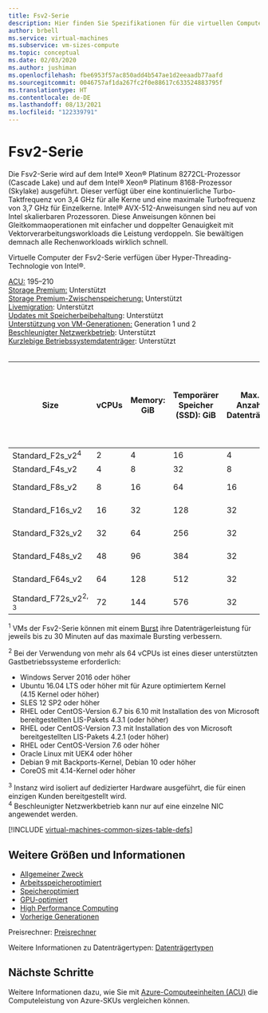 ```yaml
---
title: Fsv2-Serie
description: Hier finden Sie Spezifikationen für die virtuellen Computer der Fsv2-Serie.
author: brbell
ms.service: virtual-machines
ms.subservice: vm-sizes-compute
ms.topic: conceptual
ms.date: 02/03/2020
ms.author: jushiman
ms.openlocfilehash: fbe6953f57ac850add4b547ae1d2eeaadb77aafd
ms.sourcegitcommit: 0046757af1da267fc2f0e88617c633524883795f
ms.translationtype: HT
ms.contentlocale: de-DE
ms.lasthandoff: 08/13/2021
ms.locfileid: "122339791"
---
```

# <a name="fsv2-series"></a>Fsv2-Serie

Die Fsv2-Serie wird auf dem Intel® Xeon® Platinum 8272CL-Prozessor (Cascade Lake) und auf dem Intel® Xeon® Platinum 8168-Prozessor (Skylake) ausgeführt. Dieser verfügt über eine kontinuierliche Turbo-Taktfrequenz von 3,4 GHz für alle Kerne und eine maximale Turbofrequenz von 3,7 GHz für Einzelkerne. Intel® AVX-512-Anweisungen sind neu auf von Intel skalierbaren Prozessoren. Diese Anweisungen können bei Gleitkommaoperationen mit einfacher und doppelter Genauigkeit mit Vektorverarbeitungsworkloads die Leistung verdoppeln. Sie bewältigen demnach alle Rechenworkloads wirklich schnell.

Virtuelle Computer der Fsv2-Serie verfügen über Hyper-Threading-Technologie von Intel®.

[ACU:](acu.md) 195–210<br>
[Storage Premium:](premium-storage-performance.md) Unterstützt<br>
[Storage Premium-Zwischenspeicherung:](premium-storage-performance.md) Unterstützt<br>
[Livemigration](maintenance-and-updates.md): Unterstützt<br>
[Updates mit Speicherbeibehaltung](maintenance-and-updates.md): Unterstützt<br>
[Unterstützung von VM-Generationen:](generation-2.md) Generation 1 und 2<br>
[Beschleunigter Netzwerkbetrieb](../virtual-network/create-vm-accelerated-networking-cli.md): Unterstützt <br>
[Kurzlebige Betriebssystemdatenträger](ephemeral-os-disks.md): Unterstützt <br>
<br>

| Size | vCPUs | Memory: GiB | Temporärer Speicher (SSD): GiB | Max. Anzahl Datenträger | Maximaler Durchsatz (Cache und temporärer Speicher): IOPS/MBit/s (Cachegröße in GiB) | Maximaler Durchsatz des Datenträgers ohne Cache: IOPS/MBit/s |  Durchsatz des Datenträgers mit maximalem Burst ohne Cache: IOPS/MBit/s<sup>1</sup> |Maximale Anzahl NICs|Erwartete Netzwerkbandbreite (MBit/s) |
|---|---|---|---|---|---|---|---|---|---|
| Standard_F2s_v2<sup>4</sup>  | 2  | 4   | 16  | 4  | 4000/31 (32)       | 3200/47    | 4000/200 | 2| 5.000   |
| Standard_F4s_v2  | 4  | 8   | 32  | 8  | 8000/63 (64)       | 6400/95    | 8000/200 | 2|10000  |
| Standard_F8s_v2  | 8  | 16  | 64  | 16 | 16000/127 (128)    | 12800/190  | 16000/400 | 4|12500  |
| Standard_F16s_v2 | 16 | 32  | 128 | 32 | 32000/255 (256)    | 25600/380  | 32000/800 | 4|12500  |
| Standard_F32s_v2 | 32 | 64  | 256 | 32 | 64000/512 (512)    | 51200/750  | 64000/1600 | 8|16000 |
| Standard_F48s_v2 | 48 | 96  | 384 | 32 | 96000/768 (768)    | 76800/1100 | 80.000/2.000 | 8|21000 |
| Standard_F64s_v2 | 64 | 128 | 512 | 32 | 128000/1024 (1024) | 80000/1100 | 80.000/2.000 | 8|28000 |
| Standard_F72s_v2<sup>2, 3</sup> | 72 | 144 | 576 | 32 | 144000/1152 (1520) | 80000/1100 | 80.000/2.000 | 8|30.000 |

<sup>1</sup> VMs der Fsv2-Serie können mit einem [Burst](./disk-bursting.md) ihre Datenträgerleistung für jeweils bis zu 30 Minuten auf das maximale Bursting verbessern.

<sup>2</sup> Bei der Verwendung von mehr als 64 vCPUs ist eines dieser unterstützten Gastbetriebssysteme erforderlich:

- Windows Server 2016 oder höher
- Ubuntu 16.04 LTS oder höher mit für Azure optimiertem Kernel (4.15 Kernel oder höher)
- SLES 12 SP2 oder höher
- RHEL oder CentOS-Version 6.7 bis 6.10 mit Installation des von Microsoft bereitgestellten LIS-Pakets 4.3.1 (oder höher)
- RHEL oder CentOS-Version 7.3 mit Installation des von Microsoft bereitgestellten LIS-Pakets 4.2.1 (oder höher)
- RHEL oder CentOS-Version 7.6 oder höher
- Oracle Linux mit UEK4 oder höher
- Debian 9 mit Backports-Kernel, Debian 10 oder höher
- CoreOS mit 4.14-Kernel oder höher

<sup>3</sup> Instanz wird isoliert auf dedizierter Hardware ausgeführt, die für einen einzigen Kunden bereitgestellt wird.<br>
<sup>4</sup> Beschleunigter Netzwerkbetrieb kann nur auf eine einzelne NIC angewendet werden.

[!INCLUDE [virtual-machines-common-sizes-table-defs](../../includes/virtual-machines-common-sizes-table-defs.md)]

## <a name="other-sizes-and-information"></a>Weitere Größen und Informationen

- [Allgemeiner Zweck](sizes-general.md)
- [Arbeitsspeicheroptimiert](sizes-memory.md)
- [Speicheroptimiert](sizes-storage.md)
- [GPU-optimiert](sizes-gpu.md)
- [High Performance Computing](sizes-hpc.md)
- [Vorherige Generationen](sizes-previous-gen.md)

Preisrechner: [Preisrechner](https://azure.microsoft.com/pricing/calculator/)

Weitere Informationen zu Datenträgertypen: [Datenträgertypen](./disks-types.md#ultra-disk)


## <a name="next-steps"></a>Nächste Schritte

Weitere Informationen dazu, wie Sie mit [Azure-Computeeinheiten (ACU)](acu.md) die Computeleistung von Azure-SKUs vergleichen können.

